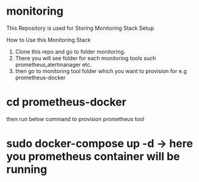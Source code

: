 # monitoring
This Repository is used for Storing Monitoring Stack Setup

How to Use this Monitoring Stack
1. Clone this repo and go to folder monitoring.
2. There you will see folder for each monitoring tools such prometheus,alertmanager etc.
3. then go to monitoring tool folder which you want to provision 
for e.g prometheus-docker
# cd prometheus-docker 
then run below command to provision prometheus tool
# sudo docker-compose up -d  -> here you prometheus container will be running
